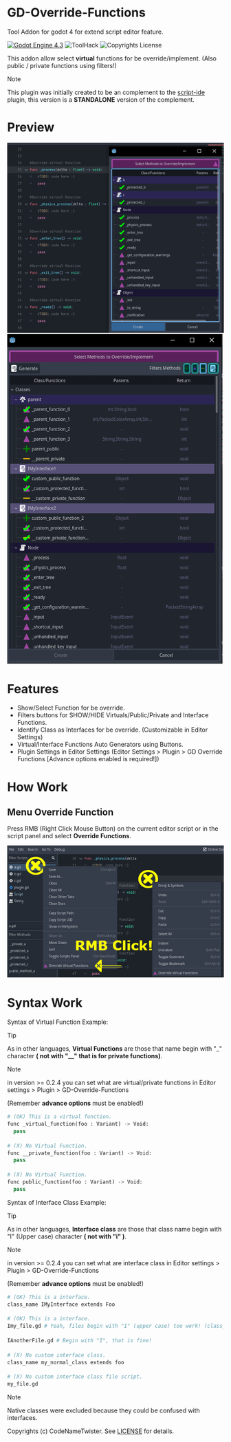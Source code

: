 # GD-Override-Functions
Tool Addon for godot 4 for extend script editor feature.

[![Godot Engine 4.3](https://img.shields.io/badge/Godot_Engine-4.x-blue)](https://godotengine.org/) ![ToolHack](https://img.shields.io/badge/Tool-Addon-green) ![Copyrights License](https://img.shields.io/badge/License-MIT-blue)


This addon allow select **virtual** functions for be override/implement. (Also public / private functions using filters!)

>[!NOTE]
>This plugin was initially created to be an complement to the [script-ide](https://godotengine.org/asset-library/asset/2206) plugin, this version is a **STANDALONE** version of the complement.

# Preview
![image_preview0](images/img0.png)
![image_preview1](images/img3.jpg)

# Features
* Show/Select Function for be override.
* Filters buttons for SHOW/HIDE Virtuals/Public/Private and Interface Functions.
* Identify Class as Interfaces for be override. (Customizable in Editor Settings)
* Virtual/Interface Functions Auto Generators using Buttons.
* Plugin Settings in Editor Settings (Editor Settings > Plugin > GD Override Functions [Advance options enabled is required!])

# How Work
## Menu Override Function
Press RMB (Right Click Mouse Button) on the current editor script or in the script panel and select **Override Functions**.


![example](images/img1.jpg)

# Syntax Work

Syntax of Virtual Function Example:
>[!TIP]
>As in other languages, **Virtual Functions** are those that name begin with "_" character **( not with "__" that is for private functions)**.

>[!NOTE]
> in version >= 0.2.4 you can set what are virtual/private functions in Editor settings > Plugin > GD-Override-Functions
>
>(Remember **advance options** must be enabled!)
```python
# (OK) This is a virtual function.
func _virtual_function(foo : Variant) -> Void:
  pass

# (X) No Virtual Function.
func __private_function(foo : Variant) -> Void:
  pass

# (X) No Virtual Function.
func public_function(foo : Variant) -> Void:
  pass
```

Syntax of Interface Class Example:
>[!TIP]
>As in other languages, **Interface class** are those that class name begin with "I" (Upper case) character **( not with "i" )**.

>[!NOTE]
> in version >= 0.2.4 you can set what are interface class in Editor settings > Plugin > GD-Override-Functions
>
>(Remember **advance options** must be enabled!)

```py
# (OK) This is a interface.
class_name IMyInterface extends Foo

# (OK) This is a interface.
Imy_file.gd # Yeah, files begin with "I" (upper case) too work! (class_name is not necessary if you don't want put in the script)

IAnotherFile.gd # Begin with "I", that is fine!

# (X) No custom interface class.
class_name my_normal_class extends foo

# (X) No custom interface class file script.
my_file.gd
```
>[!NOTE]
>Native classes were excluded because they could be confused with interfaces.

Copyrights (c) CodeNameTwister. See [LICENSE](LICENSE) for details.

[godot engine]: https://godotengine.org/
